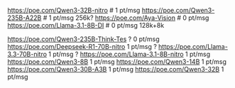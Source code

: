 https://poe.com/Qwen3-32B-nitro # 1 pt/msg
https://poe.com/Qwen3-235B-A22B # 1 pt/msg 256k?
https://poe.com/Aya-Vision # 0 pt/msg
https://poe.com/Llama-3.1-8B-DI # 0 pt/msg  128k+8k


https://poe.com/Qwen3-235B-Think-Tes ? 0 pt/msg
https://poe.com/Deepseek-R1-70B-nitro 1 pt/msg ?
https://poe.com/Llama-3.3-70B-nitro 1 pt/msg ?
https://poe.com/Llama-3.1-8B-nitro 1 pt/msg
https://poe.com/Qwen3-8B 1 pt/msg
https://poe.com/Qwen3-14B 1 pt/msg
https://poe.com/Qwen3-30B-A3B 1 pt/msg
https://poe.com/Qwen3-32B 1 pt/msg
